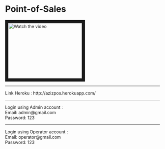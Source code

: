 # Point-of-Sales
<a href="http://www.youtube.com/watch?feature=player_embedded&v=v_eaAVIbjeU" target="_blank">
 <img src="http://img.youtube.com/vi/v_eaAVIbjeU/mqdefault.jpg" alt="Watch the video" width="240" height="180" border="10" />
</a>
<hr/>
Link Heroku :
http://azizpos.herokuapp.com/
<hr/>
Login using Admin account : <br/>
Email: admin@gmail.com <br/>
Password: 123
<hr/>
Login using Operator account : <br/>
Email: operator@gmail.com <br/>
Password: 123

